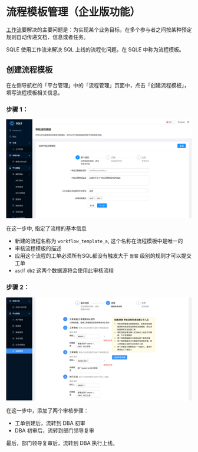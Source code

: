 # 流程模板管理（企业版功能）

[工作流](https://en.wikipedia.org/wiki/Workflow)要解决的主要问题是：为实现某个业务目标，在多个参与者之间按某种预定规则自动传递文档、信息或者任务。

SQLE 使用工作流来解决 SQL 上线的流程化问题。在 SQLE 中称为流程模板。

## 创建流程模板

在左侧导航栏的「平台管理」中的「流程管理」页面中，点击「创建流程模板」，填写流程模板相关信息。

### 步骤 1：

![create workflow template step1](./pictures/create_workflow_template_step1.png)

在这一步中, 指定了流程的基本信息

* 新建的流程名称为 `workflow_template_a`, 这个名称在流程模板中是唯一的
* 审核流程模板的描述
* 应用这个流程的工单必须所有SQL都没有触发大于 `告警` 级别的规则才可以提交工单
* `asdf` `db2` 这两个数据源将会使用此审核流程

### 步骤 2：

![create workflow template step2](./pictures/create_workflow_template_step2.png)

在这一步中，添加了两个审核步骤：

* 工单创建后，流转到 DBA 初审
* DBA 初审后，流转到部门领导复审

最后，部门领导复审后，流转到 DBA 执行上线。